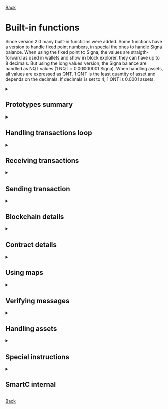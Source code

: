 [Back](./README.md)

# Built-in functions
Since version 2.0 many built-in functions were added.
Some functions have a version to handle fixed point numbers, in special the ones to handle Signa balance.
When using the fixed point to Signa, the values are straigth-forward as used in wallets and show in block explorer, they can have up to 8 decimals.
But using the long values version, the Signa balance are handled as NQT values (1 NQT = 0.00000001 Signa).
When handling assets, all values are expressed as QNT. 1 QNT is the least quantity of asset and depends on the decimals. If decimals is set to 4, 1 QNT is 0.0001 assets.

<details>
<summary>

## Prototypes summary
</summary>

```c
// Handling transactions loop
long getNextTx();
long getNextTxFromBlockheight(long blockheight);

// Receiving transactions
long getBlockheight(long transaction);
long getAmount(long transaction);
fixed getAmountFx(long transaction);
long getSender(long transaction);
long getType(long transaction);
void readMessage(long transaction, long page, long * buffer);
void readShortMessage(long transaction, long * buffer, long length);
void readAssets(long transaction, long * buffer);
long getQuantity(long transaction, long assetId);

// Sending transaction
void sendAmount(long amount, long accountId);
void sendAmountFx(fixed amount, long accountId);
void sendMessage(long * buffer, long accountId);
void sendShortMessage(long * buffer, long length, long accountId);
void sendAmountAndMessage(long amount, long * buffer, long accountId);
void sendAmountAndMessageFx(fixed amount, long * buffer, long accountId);
void sendBalance(long accountId);
void sendQuantity(long quantity, long assetId, long accountId);
void sendQuantityAndAmount(long quantity, long assetId, long amount, long accountId);
void sendQuantityAndAmountFx(long quantity, long assetId, fixed amount, long accountId);

// Blockchain details
long getCurrentBlockheight();
long getWeakRandomNumber();

// Contract details
long getCreator();
long getCreatorOf(long contractId);
long getCodeHashOf(long contractId);
long getActivationOf(long contractId);
fixed getActivationOfFx(long contractId);
long getCurrentBalance();
fixed getCurrentBalanceFx();
long getAssetBalance(long assetId);

// Using maps
void setMapValue(long key1, long key2, long value);
void setMapValueFx(long key1, long key2, fixed value);
long getMapValue(long key1, long key2);
fixed getMapValueFx(long key1, long key2);
long getExtMapValue(long key1, long key2, long contractId);
fixed getExtMapValueFx(long key1, long key2, long contractId);

// Verifying messages
long checkSignature(
    long message2,
    long message3,
    long message4,
    long transaction,
    long page,
    long accountId
);

// Handling assets
long issueAsset(long name1, long name2, long decimals);
void mintAsset(long quantity, long assetId);
void distributeToHolders(
    long holdersAssetMinQuantity,
    long holdersAsset,
    long amountToDistribute,
    long assetToDistribute,
    long quantityToDistribute
);
void distributeToHoldersFx(
    long holdersAssetMinQuantity,
    long holdersAsset,
    fixed amountToDistribute,
    long assetToDistribute,
    long quantityToDistribute
);
long getAssetHoldersCount(long minimumQuantity, long assetId);
long getAssetCirculating(long assetId);
long getAccountBalance(long accountId);
fixed getAccountBalanceFx(long accountId);
long getAccountQuantity(long accountId, long assetId);

// Special instructions
long mdv(long m1, long m2, long div);
long pow(long base, long expBy1e8);
long powf(long base, fixed exp);

// SmartC internal
void memcopy(void * destination, void * source);
long bcftol(fixed value);
fixed bcltof(long value);
```
</details>
<details>
<summary>

## Handling transactions loop
</summary>

### getNextTx
* Prototype:
`long getNextTx();`
* Description:
Keep track of incoming transactions and returns the next transaction Id.
If there is no new transaction, zero is returned.
A internal variable '_counterTimestamp' is used to store the last transaction received and it is updated by this function.
* Note:
If it is needed to come back to a given transaction later on, it is possible to save the contents of auto counter to another variable minus one. Later just overwrite the auto counter and then call `getNextTx` function. In this way it is possible to loop again thru all messages starting at that giving point. Example:
```c
// Save current loop point
currrentTransaction = getNextTx();
rewindPoint = _counterTimestamp - 1;
// ...

// Restore loop point
_counterTimestamp = rewindPoint;
currrentTransaction = getNextTx();
// currrentTransaction will be the same from save point
// and all messages after that one can be visited again.
```

### getNextTxFromBlockheight
* Prototype:
`long getNextTxFromBlockheight(long blockheight);`
* Description:
Returns the transaction Id of the first transaction received at block 'blockheight' or later.
If there is no transaction, zero is returned.
This function also sets the internal variable '_counterTimestamp' and can be used together `getNextTx`.
</details>
<details>
<summary>

## Receiving transactions
</summary>

### getBlockheight
* Prototype:
`long getBlockheight(long transaction);`
* Description:
Returns the blockheight of 'transaction'.
If transaction is invalid, 4294967295 is returned.

### getAmount, getAmountFx
* Prototype:
`long getAmount(long transaction);`
* Fixed version prototype:
`fixed getAmountFx(long transaction);`
* Description:
Returns the Signa amount from 'transaction'.
The returned value is the original amount sent minus the activation amount from the contract.
If transaction is invalid, -1 is returned (-0.00000001 in fixed).

### getSender
* Prototype:
`long getSender(long transaction);`
* Description:
Returns the sender's Id from 'transaction'.
If transaction is invalid, 0 is returned.

### getType
* Prototype:
`long getType(long transaction);`
* Description:
Returns the type from 'transaction'.
All transactions types can be fetch at http api [getConstants](https://europe.signum.network/api-doc?requestTag=INFO).
If transaction is invalid, -1 is returned.

### readMessage
* Prototype:
`void readMessage(long transaction, long page, long * buffer);`
* Description:
Reads the incoming message from 'transaction' at 'page' and store it at 'buffer'.
Each page has 32 bytes (4 longs), so the buffer size must be at least 4 longs or the function will overflow the buffer.
First page is 0 and there is no indicator of message size. Control the message expecting zeros after the end of message.
If 'page' is lower than zero or greater than 32, buffer is filled with zeros.
If 'transaction' is invalid or there is no message attached, buffer is filled with zeros.

### readShortMessage
* Prototype:
`void readShortMessage(long transaction, long * buffer, long length);`
* Description:
Reads the first 'length' longs from message of 'transaction' and store it at 'buffer'.
This function only reads the message at page zero.
Ensure the 'buffer' is at least 'length' longs long, or the function will overflow the buffer.
If 'transaction' is invalid or there is no message attached, buffer is filled with zeros.
Limits: 0 <= length <= 4.

### readAssets
* Prototype:
`void readAssets(long transaction, long * buffer);`
* Description:
Reads all assets Id (up to 4) of 'transaction' and store them at 'buffer'.
Four values will be read, so the buffer size must be at least 4 longs or the function will overflow the buffer.
If 'transaction' is invalid, or no assets are found, buffer is filled with zeros.
If less than 4 assets are found, the firsts values will have the assetId and the remaining will be zeros.

### getQuantity
* Prototype:
`long getQuantity(long transaction, long assetId);`
* Description:
Returns the quantity (QNT) of 'assetId' transfered in 'transaction'.
If transaction is invalid, -1 is returned.
If transaction valid and there is no asset transfers that match 'assetId', zero is returned.
</details>
<details>
<summary>

## Sending transaction
</summary>

### sendAmount, sendAmountFx
* Prototype:
`void sendAmount(long amount, long accountId);`
* Fixed version prototype:
`void sendAmountFx(fixed amount, long accountId);`
* Description:
Enqueues a transaction to send 'amount' of Signa to 'accountId'.
For sending Signa and Messages, only one transaction will be sent each block. The amounts are added.
If 'amount' is greater than contract's current balance, all balance is sent and contract halts execution (no gas).
No empty transactions are sent, they must send at least 1 NQT (or 0.00000001 Signa).

### sendMessage
* Prototype:
`void sendMessage(long * buffer, long accountId);`
* Description:
Enqueues a transaction to send the content of 'buffer' as one message page (32 bytes or 4 longs) to 'accountId'.
Buffer size must be at least 4 longs or the function will overflow reading the buffer.
If the function is used more than once in a block, the messages are concatenated up to 992 bytes (31 pages).
If a 32th page is sent, the first 31 pages are disregarded and the loop restarts.
VERIFY: Transaction is sent with empty message? A empty message is one containing only zeros.

### sendShortMessage
* Prototype:
`void sendShortMessage(long * buffer, long length, long accountId);`
* Description:
Enqueues a transaction to send the content of 'buffer' with 'length' as one message page (32 bytes or 4 longs) to 'accountId'.
If 'length' is equal or lower than 3, remaining longs are filled with zeros.
Total message size restriction is the same as SendMessage.
Limits: 0 <= length <= 4.

### sendAmountAndMessage, sendAmountAndMessageFx
* Prototype:
`void sendAmountAndMessage(long amount, long * buffer, long accountId);`
* Fixed version prototype:
`void sendAmountAndMessageFx(fixed amount, long * buffer, long accountId);`
* Description:
Shorthand for use `sendAmount` and `sendMessage` (optimized code). Same restrictions apply.

### sendBalance
* Prototype:
`void sendBalance(long accountId);`
* Description:
Enqueues a transaction to send all current balance (Signa) to 'accountId'.
Same restrictions from `sendAmount` apply.
Contract will halt execution (no gas).

### sendQuantity
* Prototype:
`void sendQuantity(long quantity, long assetId, long accountId);`
* Description:
Sends a transaction to transfer 'quantity' of 'assetId' to 'accountId'.
If contract balance of 'assetId' is lower than 'quantity', all balance of 'assetId' is sent.
If the same asset is transfered two times at same block, their quantities are added and only one transaction is sent.
Transactions from smart contracts can transfer only one asset. If two different assets are transfered in same block, two transactions will be sent.
No empty transactions are sent, they must transfer at least 1 QNT of some asset.

### sendQuantityAndAmount, sendQuantityAndAmountFx
* Prototype:
`void sendQuantityAndAmount(long quantity, long assetId, long amount, long accountId);`
* Fixed version prototype:
`void sendQuantityAndAmountFx(long quantity, long assetId, fixed amount, long accountId);`
* Description:
Sends a transaction to transfer 'quantity' of 'assetId' and 'amount' of Signa to 'accountId'.
This function ensure the asset and Signa are sent in the same transaction and with optimized code.
If 'quantity' is zero no transaction is sent, even if 'amount' is greater than zero.
If contract balance of 'assetId' is lower than 'quantity', all balance of 'assetId' is sent.
If contract balance is lower than 'amount', all Signa balance is sent.
Transactions to transfer assets can not have messages attached.
If the same asset is transfered two times at same block, their quantities are added and only one transaction is sent.
Transactions from smart contracts can transfer only one asset. If two different assets are transfered in same block, two transactions will be sent.
</details>
<details>
<summary>

## Blockchain details
</summary>

### getCurrentBlockheight
* Prototype:
`long getCurrentBlockheight();`
* Description:
Returns the current blockheight when the instruction is executed.

### getWeakRandomNumber
* Prototype:
`long getWeakRandomNumber();`
* Description:
Returns a simple random number based on last block signature.
It is very unlikely someone to tamper this number, but it can be done in theory.
Attention needed for contracts dealing with big amount of coins.
Return value can be negative, and negative number MOD positive number results in negative numbers. Hint: use shift right to get rid of negative values `positiveRnd = getWeakRandomNumber() >> 1;`.
</details>
<details>
<summary>

## Contract details
</summary>

### getCreator
* Prototype:
`long getCreator();`
* Description:
Returns the account Id of the creator from current contract.

### getCreatorOf
* Prototype:
`long getCreatorOf(long contractId);`
* Description:
Returns the account Id of the creator of 'contractId'.
If 'contractId' is not a contract, zero is returned.

### getCodeHashOf
* Prototype:
`long getCodeHashOf(long contractId);`
* Description:
Returns the code hash id of 'contractId'.
If 'contractId' is zero, it is returned the code hash from the contract itself.
If 'contractId' is not a contract, zero is returned.

### getActivationOf, getActivationOfFx
* Prototype:
`long getActivationOf(long contractId);`
* Fixed version prototype:
`fixed getActivationOfFx(long contractId);`
* Description:
Returns the minimum amount of Signa needed activate 'contractId'.
If 'contractId' is zero, it is returned the minimum activation amount from the contract itself.
If 'contractId' is not a contract, zero is returned.

### getCurrentBalance, getCurrentBalanceFx
* Prototype:
`long getCurrentBalance();`
* Fixed version prototype:
`fixed getCurrentBalanceFx();`
* Description:
Returns the contract balance (Signa) at the time the instruction is executed.


### getAssetBalance
* Prototype:
`long getAssetBalance(long assetId);`
* Description:
Returns the contract balance of the given 'assetId' at the time the instruction is executed.
If 'assetId' is zero, the return value is the same as `getCurrentBalance`.
</details>
<details>
<summary>

## Using maps
</summary>

Maps offer 'unlimited' space to store values. Each stored value (64-bit long or fixed) can be found using two keys (64-bit longs) to be read or written.
Any item that was not previously set, has zero value. No deletion is possible, just set to zero if needed.

### setMapValue, setMapValueFx
* Prototype:
`void setMapValue(long key1, long key2, long value);`
* Fixed version prototype:
`void setMapValueFx(long key1, long key2, fixed value);`
* Description:
Sets to 'value' the map at 'currentContract[key1][key2]'.

### getMapValue, getMapValueFx
* Prototype:
`long getMapValue(long key1, long key2);`
* Fixed version prototype:
`fixed getMapValueFx(long key1, long key2);`
* Description:
Returns the value stored at the map 'currentContract[key1][key2]'.

### getExtMapValue, getExtMapValueFx
* Prototype:
`long getExtMapValue(long key1, long key2, long contractId);`
* Fixed version prototype:
`fixed getExtMapValueFx(long key1, long key2, long contractId);`
* Description:
Gets the map stored at external contract 'contractId[key1][key2]'.
If the contract has no map, or 'contractId' is not a contract, zero is returned.
Unlike the contract memory, the map values from other contracts can be retrieved using this function.
</details>
<details>
<summary>

## Verifying messages
</summary>

### checkSignature
* Prototype:
```c
long checkSignature(
    long message2,
    long message3,
    long message4,
    long transaction,
    long page,
    long accountId
);
```
* Description:
Checks if the signature of the given 'accountId' in 'transaction' at 'page' and 'page+1' matches for the given 'message2..4'.
Returns 1 (true) if the signature is valid, 0 otherwise.
</details>
<details>
<summary>

## Handling assets
</summary>

### issueAsset
* Prototype:
`long issueAsset(long name1, long name2, long decimals);`
* Description:
Issue a new asset and returns its Id.
Asset name must have between 3 and 10 chars. Only uppercase letters, lowercase letters, and numbers are allowed.
The first 8 chars are specified in 'name1' and the remaining in 'name2'.
Set 'name2' to 0 or "" if the name has 8 or less chars.
The decimal limits are 0 to 8 decimals.
It costs 150 Signa to issue an asset. The contract execution will be halted at this instruction until the balance is reached.

### mintAsset
* Prototype:
`void mintAsset(long quantity, long assetId);`
* Description:
Mint the 'quantity' of 'assetId'.
The asset must be issued by the contract.
No negative quantity allowed, send them send to accountId 0 to burn.
Minted quantity is available right after the instruction.

### distributeToHolders, distributeToHoldersFx
* Prototype:
```c
void distributeToHolders(
    long holdersAssetMinQuantity,
    long holdersAsset,
    long amountToDistribute,
    long assetToDistribute,
    long quantityToDistribute
);
```
* Fixed version prototype:
```c
void distributeToHoldersFx(
    long holdersAssetMinQuantity,
    long holdersAsset,
    fixed amountToDistribute,
    long assetToDistribute,
    long quantityToDistribute
);
```
* Description:
Distribute the Signa 'amountToDistribute' and 'quantityToDistribute' of 'assetToDistribute' to accounts that hold at least 'holdersAssetMinQuantity' of 'holdersAsset'.
If 'amountToDistribute' and 'quantityToDistribute' are zero, no distribution is done.
Both 'amountToDistribute' and 'quantityToDistribute' can be distributed in same transaction.
Only the free balance is taken in account, this means, if there is quantity in sell orders, they will not be considered.
If current block already has the maximum indirect transactions, no distribution is done.
If no holders have more than the minimum quantity, no distribution is done.
Configured treasury accounts will not join dividends distributed.
The 'assetToDistribute' can be the same as 'holdersAsset' and, in this case, the contract will join the distribution (verify).


### getAssetHoldersCount
* Prototype:
`long getAssetHoldersCount(long minimumQuantity, long assetId);`
* Description:
Returns the number of holders that have at least 'minimumQuantity' of 'assetId'.
Only the free balance is taken in account, this means, if there is quantity in sell orders, they will not be considered.

### getAssetCirculating
* Prototype:
`long getAssetCirculating(long assetId);`
* Description:
Returns the quantity of 'assetId' currently in circulation.
* Note that some quantities are not considered:
  1) In treasury accounts;
  2) In sell orders;
  3) In accountId zero (burn address).

### getAccountBalance, getAccountBalanceFx
* Prototype:
`long getAccountBalance(long accountId);`
* Fixed version prototype:
`fixed getAccountBalanceFx(long accountId);`
* Description:
Returns the SIGNA balance owned by 'accountId'.
If there is no accountId, returns zero.
When used to get the balances from smart contracts, it will return the balance on last block, not the one after the execution on current block.
Same applies to get the own contract balance, which is the same as signum API Get_Previous_Balance and most of times not useful.
* Note that some parts of the balance are also considered:
  1) Commitment.

### getAccountAssetQuantity
* Prototype:
`long getAccountQuantity(long accountId, long assetId);`
* Description:
Returns the quantity of 'assetId' owned by 'accountId'.
When used to get the balances from smart contracts, it will return the balance on last block, not the one after the execution on current block.
* Note that some quantities are also considered:
  1) In sell orders.
</details>
<details>
<summary>

## Special instructions
</summary>

### mdv
* Prototype:
`long mdv(long m1, long m2, long div);`
* Description:
Computes the value of `m1` multiplied by `m2` with 128-bit precision (no overflow) and then divides this result by `div`.
The calculation is returned as value.
* Notes:
  1) This instruction will be used in optimizations, even if not explicit declared. Use this form to ensure the instruction, or check generated assembly code if in doubt.

### pow
* Prototype:
`long pow(long base, long expBy1e8);`
* Description:
Computes the value of `base` to the power of `expBy1e8`, where expBy1e8 is used as fixed point representation with 8 decimals (like the values in Signa). The result is returned as long value, decimals are truncated.
* Examples:
  * sqrt(49) = 7 :: `val = pow(49, 5000_0000);`
  * 5 * 5 * 5 * 5 = 5^4 = 625 :: `val = pow(5, 4_0000_0000);`
  * sqrt(48) = 6 :: `val = pow(48, 5000_0000);`
* Notes
  1) pow will return zero if the result is matematically undefined;
  2) pow will return zero if base is negative;
  3) pow will return zero if result is greater than 9223372036854775807 (max positive long).

### powf
* Prototype:
`long powf(long base, fixed exp);`
* Description:
Same as `pow` but using fixed point number for the exponent.
* Examples:
  * sqrt(49) = 7 :: `val = powf(49, 0.5);`
  * 5 * 5 * 5 * 5 = 5^4 = 625 :: `val = pow(5, 4.0);`
  * sqrt(48) = 6 :: `val = pow(48, .5);`
* Notes
  1) pow will return zero if the result is matematically undefined;
  2) pow will return zero if base is negative;
  3) pow will return zero if result is greater than 9223372036854775807 (max positive long).
</details>
<details>
<summary>

## SmartC internal
</summary>

### memcopy
* Prototype:
`void memcopy(void * destination, void * source);`
* Description:
Copies the binary value from source to destination. Handyful to copy variables content without type casting modifying them.
* Example:
  * `fixed f; long l; memcopy(&f, &l);` This will copy the binary data from variable `l` to `f` without transformations. If l is 50, then f will be 0.00000050.

### bcftol - binary casting fixed to long
* Prototype:
`long bcftol(fixed value);`
* Description:
Creates a binary casting (do not change values in memory) from a fixed value to long. Useful to change arguments types for API functions. Example: `Set_A1_A2(longValue, bcftol(fixedValue))`
* Examples:
  * `long val; val = bcftol(0.5);` Output: val with have content 5000_0000.

### bcltof - binary casting long to fixed
* Prototype:
`fixed bcltof(long value);`
* Description:
Creates a binary casting (do not change values in memory) from a long value to fixed.
* Examples:
  * `fixed val; val = bcltof(5000_0000);` Output: val will have content 0.5.
</details>

[Back](./README.md)

